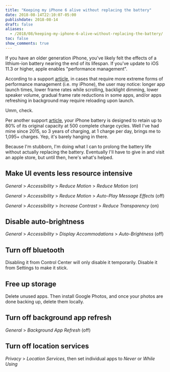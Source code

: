 ```yaml
---
title: "Keeping my iPhone 6 alive without replacing the battery"
date: 2018-08-14T22:10:07-05:00
publishdate: 2018-08-14
draft: false
aliases:
  - /2018/08/keeping-my-iphone-6-alive-without-replacing-the-battery/
toc: false
show_comments: true
---
```


If you have an older generation iPhone, you've likely felt the effects of a lithium-ion battery nearing the end of its lifespan. If you've update to iOS 11.3 or higher, apple enables "performance management". 

According to a support [article](https://support.apple.com/en-us/HT208387), in cases that require more extreme forms of performance management (i.e. my iPhone), the user may notice: longer app launch times, lower frame rates while scrolling, backlight dimming, lower speaker volume, gradual frame rate reductions in some apps, and/or apps refreshing in background may require reloading upon launch. 

Umm, check.

Per another support [article](https://www.apple.com/batteries/service-and-recycling/), your iPhone battery is designed to retain up to 80% of its original capacity at 500 complete charge cycles. Well I've had mine since 2015, so 3 years of charging, at 1 charge per day, brings me to 1,095+ charges. Yep, it's barely hanging in there. 

Because I'm stubborn, I'm doing what I can to prolong the battery life without actually replacing the battery. Eventually I'll have to give in and visit an apple store, but until then, here's what's helped. 

## Make UI events less resource intensive

_General_ > _Accessibility_ > _Reduce Motion_ > _Reduce Motion_ (on)

_General_ > _Accessibility_ > _Reduce Motion_ > _Auto-Play Message Effects_ (off)

_General_ > _Accessibility_ > _Increase Contrast_ > _Reduce Transparency_ (on)

## Disable auto-brightness

_General_ > _Accessibility_ > _Display Accommodations_ > _Auto-Brightness_ (off)

## Turn off bluetooth 

Disabling it from Control Center will only disable it temporarily. Disable it from Settings to make it stick. 

## Free up storage 

Delete unused apps. Then install Google Photos, and once your photos are done backing up, delete them locally. 

## Turn off background app refresh 

_General_ > _Background App Refresh_ (off)

## Turn off location services

_Privacy_ > _Location Services_, then set individual apps to _Never_ or _While Using_
